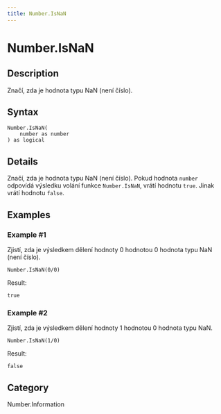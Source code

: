 ```yaml
---
title: Number.IsNaN
---
```


# Number.IsNaN


## Description

Značí, zda je hodnota typu NaN (není číslo).


## Syntax

```powerquery
Number.IsNaN(
    number as number
) as logical
```


## Details

Značí, zda je hodnota typu NaN (není číslo). Pokud hodnota <code>number</code> odpovídá výsledku volání funkce <code>Number.IsNaN</code>, vrátí hodnotu <code>true</code>. Jinak vrátí hodnotu <code>false</code>.


## Examples

### Example #1 
Zjistí, zda je výsledkem dělení hodnoty 0 hodnotou 0 hodnota typu NaN (není číslo).
```powerquery
Number.IsNaN(0/0)
```

Result: 
```powerquery
true
```


### Example #2 
Zjistí, zda je výsledkem dělení hodnoty 1 hodnotou 0 hodnota typu NaN.
```powerquery
Number.IsNaN(1/0)
```

Result: 
```powerquery
false
```




## Category
Number.Information
